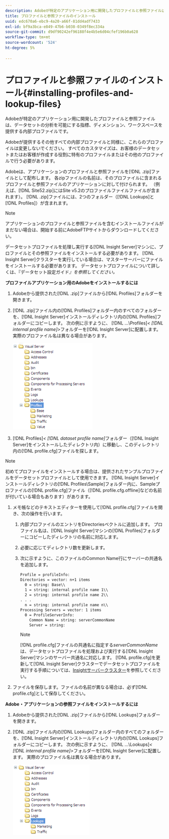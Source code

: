 ```yaml
---
description: Adobeが特定のアプリケーション用に開発したプロファイルと参照ファイルは、データセットの分析を可能にする指標、ディメンション、ワークスペースを提供する内部プロファイルです。
title: プロファイルと参照ファイルのインストール
uuid: edc670a6-ebc9-4a20-a66f-81dd4adf7433
exl-id: bf9a3bca-e849-47b6-b038-0349f8ec334a
source-git-commit: d9df90242ef96188f4e4b5e6d04cfef196b0a628
workflow-type: tm+mt
source-wordcount: '524'
ht-degree: 5%

---
```


# プロファイルと参照ファイルのインストール{#installing-profiles-and-lookup-files}

Adobeが特定のアプリケーション用に開発したプロファイルと参照ファイルは、データセットの分析を可能にする指標、ディメンション、ワークスペースを提供する内部プロファイルです。

Adobeが提供するその他すべての内部プロファイルと同様に、これらのプロファイルは変更しないでください。 すべてのカスタマイズは、お客様のデータセットまたはお客様が作成する役割に特有のプロファイルまたはその他のプロファイルで行う必要があります。

Adobeは、アプリケーションのプロファイルと参照ファイルを[!DNL .zip]ファイルとして配布します。 各zipファイルの名前は、そのプロファイルに含まれるプロファイルと参照ファイルのアプリケーションに対して付けられます。 （例えば、[!DNL Site52.zip]にはSite v5.2のプロファイルファイルファイルが含まれます）。 [!DNL .zip]ファイルには、2つのフォルダー（[!DNL Lookups]と[!DNL Profiles]）が含まれます。

>[!NOTE]
>
>アプリケーションのプロファイルと参照ファイルを含むインストールファイルがまだない場合は、開始する前にAdobeFTPサイトからダウンロードしてください。

データセットプロファイルを処理し実行する[!DNL Insight Server]マシンに、プロファイルとその参照ファイルをインストールする必要があります。 [!DNL Insight Server]クラスターを実行している場合は、マスターサーバーにファイルをインストールする必要があります。 データセットプロファイルについて詳しくは、『データセット設定ガイド&#x200B;*』を参照してください。*

**プロファイルアプリケーション用のAdobeをインストールするには**

1. Adobeから提供された[!DNL .zip]ファイルから[!DNL Profiles]フォルダーを開きます。

1. [!DNL .zip]ファイル内の[!DNL Profiles]フォルダー内のすべてのフォルダーを、[!DNL Insight Server]インストールディレクトリ内の[!DNL Profiles]フォルダーにコピーします。 次の例に示すように、 [!DNL ...\Profiles\]*&lt; [!DNL internal profile name]>*&#x200B;フォルダーを[!DNL Insight Server]に配置します。 実際のプロファイル名は異なる場合があります。

   ![](assets/win_installprofiles.png)

1.  [!DNL Profiles\]*&lt; [!DNL dataset profile name]*&#x200B;フォルダー（[!DNL Insight Server]をインストールしたディレクトリ内）に移動し、このディレクトリ内の[!DNL profile.cfg]ファイルを探します。

   >[!NOTE]
   >
   >初めてプロファイルをインストールする場合は、提供されたサンプルプロファイルをデータセットプロファイルとして使用できます。 [!DNL Insight Server]インストールディレクトリの[!DNL Profiles\Sample]フォルダー内に、Sampleプロファイルの[!DNL profile.cfg]ファイル（[!DNL profile.cfg.offline]などの名前が付いている場合もあります）があります。

1. メモ帳などのテキストエディターを使用して[!DNL profile.cfg]ファイルを開き、次の操作を行います。

   1. 内部プロファイルのエントリをDirectoriesベクトルに追加します。 プロファイル名は、[!DNL Insight Server]マシンの[!DNL Profiles]フォルダーにコピーしたディレクトリの名前に対応します。

   1. 必要に応じてディレクトリ数を更新します。
   1. 次に示すように、このファイルのCommon Name行にサーバーの共通名を追加します。

      ```
      Profile = profileInfo: 
      Directories = vector: n+1 items
        0 = string: Base\\
        1 = string: internal profile name 1\\
        2 = string: internal profile name 2\\
      . . .
        n = string: internal profile name n\\
      Processing Servers = vector: 1 items
        0 = ProfileServerInfo: 
          Common Name = string: serverCommonName
          Server = string: 
      ```

      >[!NOTE]
      >
      >[!DNL profile.cfg]ファイルの共通名に指定する&#x200B;*serverCommonName*&#x200B;は、データセットプロファイルを処理および実行する[!DNL Insight Server]マシンのサーバー共通名に対応します。 [!DNL profile.cfg]を更新して[!DNL Insight Server]クラスターでデータセットプロファイルを実行する手順については、[Insightサーバークラスター](../../../../home/c-inst-svr/c-install-ins-svr/c-ins-svr-clstrs/c-abt-ins-svr-clsters.md)を参照してください。

1. ファイルを保存します。ファイルの名前が異なる場合は、必ず[!DNL profile.cfg]として保存してください。

**Adobe・アプリケーションの参照ファイルをインストールするには**

1. Adobeから提供された[!DNL .zip]ファイルから[!DNL Lookups]フォルダーを開きます。

1. [!DNL .zip]ファイル内の[!DNL Lookups]フォルダー内のすべてのフォルダーを、[!DNL Insight Server]インストールディレクトリ内の[!DNL Lookups]フォルダーにコピーします。 次の例に示すように、 [!DNL ...\Lookups\]*&lt; [!DNL internal profile name]>*&#x200B;フォルダーを[!DNL Insight Server]に配置します。 実際のプロファイル名は異なる場合があります。

   ![](assets/win_installLookups.png)
